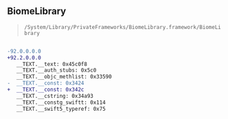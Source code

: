## BiomeLibrary

> `/System/Library/PrivateFrameworks/BiomeLibrary.framework/BiomeLibrary`

```diff

-92.0.0.0.0
+92.2.0.0.0
   __TEXT.__text: 0x45c0f8
   __TEXT.__auth_stubs: 0x5c0
   __TEXT.__objc_methlist: 0x33590
-  __TEXT.__const: 0x3424
+  __TEXT.__const: 0x342c
   __TEXT.__cstring: 0x34a93
   __TEXT.__constg_swiftt: 0x114
   __TEXT.__swift5_typeref: 0x75

```
